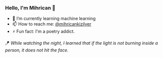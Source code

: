 ### Hello, I'm Mihrican 👋


- 🌱 I’m currently learning machine learning
- 📫 How to reach me: [@mihricankizilyer](https://www.linkedin.com/in/mihricankizilyer/)
- ⚡ Fun fact: I'm a poetry addict. 

🪁 *While watching the night, I learned that if the light is not burning inside a person, it does not hit the face.*
